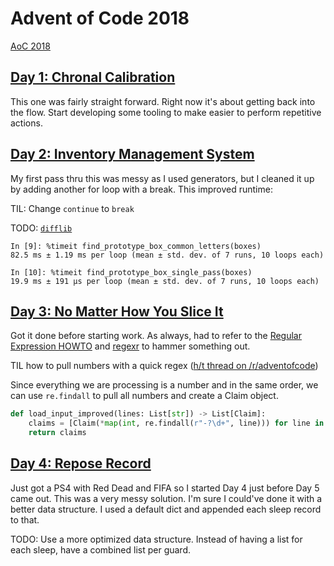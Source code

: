 # Advent of Code 2018

[AoC 2018](https://adventofcode.com/2018)

## [Day 1: Chronal Calibration](https://adventofcode.com/2018/day/1)

This one was fairly straight forward. Right now it's about getting back into the flow. Start developing some tooling to make easier to perform repetitive actions.

## [Day 2: Inventory Management System](https://adventofcode.com/2018/day/2)

My first pass thru this was messy as I used generators, but I cleaned it up by adding another for loop with a break. This improved runtime:

TIL: Change `continue` to `break`

TODO: [`difflib`](https://docs.python.org/3.7/library/difflib.html)

```console
In [9]: %timeit find_prototype_box_common_letters(boxes)
82.5 ms ± 1.19 ms per loop (mean ± std. dev. of 7 runs, 10 loops each)

In [10]: %timeit find_prototype_box_single_pass(boxes)
19.9 ms ± 191 µs per loop (mean ± std. dev. of 7 runs, 10 loops each)
```

## [Day 3: No Matter How You Slice It](https://adventofcode.com/2018/day/3)

Got it done before starting work. As always, had to refer to the [Regular Expression HOWTO](https://docs.python.org/3/howto/regex.html) and [regexr](https://regexr.com) to hammer something out.

TIL how to pull numbers with a quick regex ([h/t thread on /r/adventofcode](https://www.reddit.com/r/adventofcode/comments/a2lesz/2018_day_3_solutions/eazev7m/))

Since everything we are processing is a number and in the same order, we can use `re.findall` to pull all numbers and create a Claim object.

```python
def load_input_improved(lines: List[str]) -> List[Claim]:
    claims = [Claim(*map(int, re.findall(r"-?\d+", line))) for line in lines]
    return claims
```

## [Day 4: Repose Record](https://adventofcode.com/2018/day/4)

Just got a PS4 with Red Dead and FIFA so I started Day 4 just before Day 5 came out. This was a very messy solution. I'm sure I could've done it with a better data structure. I used a default dict and appended each sleep record to that.

TODO: Use a more optimized data structure. Instead of having a list for each sleep, have a combined list per guard.
